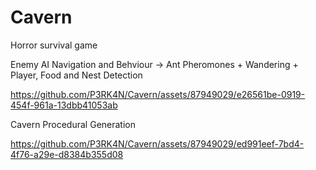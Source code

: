 # Cavern
 
Horror survival game

Enemy AI Navigation and Behviour -> Ant Pheromones + Wandering + Player, Food and Nest Detection

https://github.com/P3RK4N/Cavern/assets/87949029/e26561be-0919-454f-961a-13dbb41053ab

Cavern Procedural Generation

https://github.com/P3RK4N/Cavern/assets/87949029/ed991eef-7bd4-4f76-a29e-d8384b355d08
